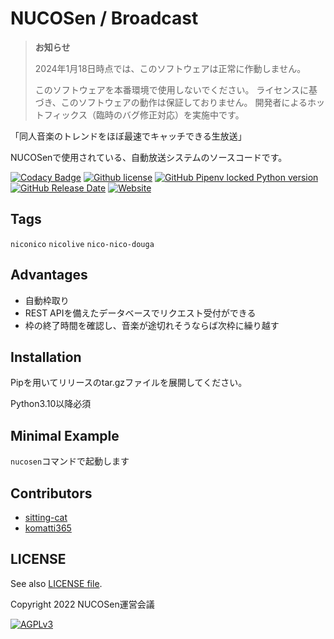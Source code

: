 # NUCOSen / Broadcast

> **お知らせ**
> 
> 2024年1月18日時点では、このソフトウェアは正常に作動しません。
> 
> このソフトウェアを本番環境で使用しないでください。
> ライセンスに基づき、このソフトウェアの動作は保証しておりません。
> 開発者によるホットフィックス（臨時のバグ修正対応）を実施中です。

<!-- # Short Description -->

「同人音楽のトレンドをほぼ最速でキャッチできる生放送」

NUCOSenで使用されている、自動放送システムのソースコードです。

<!-- # Badges -->

[![Codacy Badge](https://app.codacy.com/project/badge/Grade/f26d74df081e4aa4ac231f1d149c5619)](https://www.codacy.com/gh/nucosen/broadcast/dashboard?utm_source=github.com&amp;utm_medium=referral&amp;utm_content=nucosen/broadcast&amp;utm_campaign=Badge_Grade)
[![Github license](https://img.shields.io/github/license/nucosen/broadcast)](https://github.com/nucosen/broadcast/blob/main/LICENSE)
[![GitHub Pipenv locked Python version](https://img.shields.io/github/pipenv/locked/python-version/nucosen/broadcast)](https://github.com/nucosen/broadcast/blob/main/Pipfile)
[![GitHub Release Date](https://img.shields.io/github/release-date/nucosen/broadcast)](https://github.com/nucosen/broadcast/releases/latest)
[![Website](https://img.shields.io/website?down_color=red&down_message=offline&up_color=success&up_message=online&url=https%3A%2F%2Fwww.nucosen.live%2F)](https://www.nucosen.live/)

## Tags

`niconico` `nicolive` `nico-nico-douga`

## Advantages

-   自動枠取り
-   REST APIを備えたデータベースでリクエスト受付ができる
-   枠の終了時間を確認し、音楽が途切れそうならば次枠に繰り越す

## Installation

Pipを用いてリリースのtar.gzファイルを展開してください。

Python3.10以降必須

## Minimal Example

`nucosen`コマンドで起動します

## Contributors

-   [sitting-cat](https://github.com/sitting-cat)
-   [komatti365](https://github.com/komatti365)

## LICENSE

See also [LICENSE file](https://github.com/nucosen/broadcast/blob/main/LICENSE).

Copyright 2022 NUCOSen運営会議

[![AGPLv3](https://github.com/nucosen/broadcast/blob/main/docs/AGPLv3.png)](https://github.com/nucosen/broadcast/blob/main/LICENSE)

<!-- CREATED_BY_LEADYOU_README_GENERATOR -->
